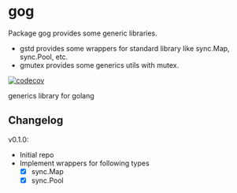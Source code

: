 # gog

Package gog provides some generic libraries.

- gstd provides some wrappers for standard library like sync.Map, sync.Pool, etc.
- gmutex provides some generics utils with mutex.

[![codecov](https://codecov.io/gh/dashjay/gog/graph/badge.svg?token=QWD9F9EO1L)](https://codecov.io/gh/dashjay/gog)

generics library for golang


## Changelog

v0.1.0:
- Initial repo
- Implement wrappers for following types
  - [x] sync.Map
  - [x] sync.Pool